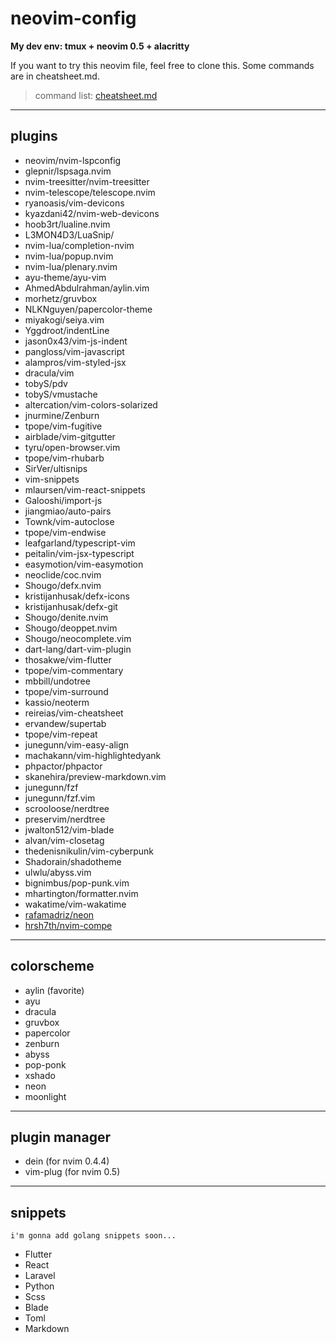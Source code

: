 # neovim-config

**My dev env: tmux + neovim 0.5 + alacritty**

If you want to try this neovim file, feel free to clone this.
Some commands are in cheatsheet.md.
 
> command list: [cheatsheet.md](https://github.com/lil-shimon/neovim-config/blob/master/cheatsheet.md)

---

## plugins
- neovim/nvim-lspconfig
- glepnir/lspsaga.nvim
- nvim-treesitter/nvim-treesitter
- nvim-telescope/telescope.nvim
- ryanoasis/vim-devicons
- kyazdani42/nvim-web-devicons
- hoob3rt/lualine.nvim
- L3MON4D3/LuaSnip/
- nvim-lua/completion-nvim
- nvim-lua/popup.nvim
- nvim-lua/plenary.nvim
- ayu-theme/ayu-vim
- AhmedAbdulrahman/aylin.vim
- morhetz/gruvbox
- NLKNguyen/papercolor-theme
- miyakogi/seiya.vim
- Yggdroot/indentLine
- jason0x43/vim-js-indent
- pangloss/vim-javascript
- alampros/vim-styled-jsx
- dracula/vim
- tobyS/pdv
- tobyS/vmustache
- altercation/vim-colors-solarized
- jnurmine/Zenburn
- tpope/vim-fugitive
- airblade/vim-gitgutter
- tyru/open-browser.vim
- tpope/vim-rhubarb
- SirVer/ultisnips
- vim-snippets
- mlaursen/vim-react-snippets
- Galooshi/import-js
- jiangmiao/auto-pairs
- Townk/vim-autoclose
- tpope/vim-endwise
- leafgarland/typescript-vim
- peitalin/vim-jsx-typescript
- easymotion/vim-easymotion
- neoclide/coc.nvim
- Shougo/defx.nvim
- kristijanhusak/defx-icons
- kristijanhusak/defx-git
- Shougo/denite.nvim
- Shougo/deoppet.nvim
- Shougo/neocomplete.vim
- dart-lang/dart-vim-plugin
- thosakwe/vim-flutter
- tpope/vim-commentary
- mbbill/undotree
- tpope/vim-surround
- kassio/neoterm
- reireias/vim-cheatsheet
- ervandew/supertab
- tpope/vim-repeat
- junegunn/vim-easy-align
- machakann/vim-highlightedyank
- phpactor/phpactor
- skanehira/preview-markdown.vim
- junegunn/fzf
- junegunn/fzf.vim
- scrooloose/nerdtree
- preservim/nerdtree
- jwalton512/vim-blade
- alvan/vim-closetag
- thedenisnikulin/vim-cyberpunk
- Shadorain/shadotheme
- ulwlu/abyss.vim
- bignimbus/pop-punk.vim
- mhartington/formatter.nvim
- wakatime/vim-wakatime
- [rafamadriz/neon](https://github.com/rafamadriz/neon)
- [hrsh7th/nvim-compe](https://github.com/hrsh7th/nvim-compe)


---

## colorscheme
- aylin (favorite)
- ayu
- dracula
- gruvbox
- papercolor
- zenburn
- abyss
- pop-ponk
- xshado
- neon
- moonlight

---

## plugin manager
- dein (for nvim 0.4.4)
- vim-plug (for nvim 0.5)

---

## snippets
`i'm gonna add golang snippets soon...`
- Flutter
- React
- Laravel
- Python
- Scss
- Blade
- Toml
- Markdown

